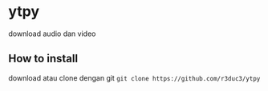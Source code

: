 # ytpy
download audio dan video

## How to install
download atau clone dengan git
`git clone https://github.com/r3duc3/ytpy`

